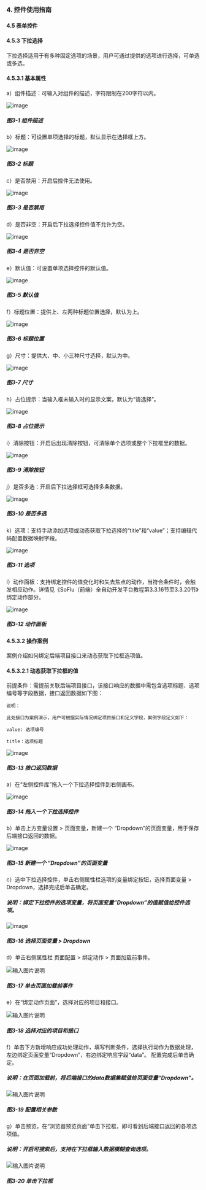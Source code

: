 ### 4. 控件使用指南

#### 4.5 表单控件

#### 4.5.3 下拉选择

下拉选择适用于有多种固定选项的场景，用户可通过提供的选项进行选择，可单选或多选。

#### 4.5.3.1 基本属性

a）组件描述：可输入对组件的描述，字符限制在200字符以内。

![image](https://user-images.githubusercontent.com/79617492/220845113-36d07488-d555-404f-bfb1-a265993f5715.png)

##### 图3-1 组件描述

b）标题：可设置单项选择的标题，默认显示在选择框上方。

![image](https://user-images.githubusercontent.com/79617492/220845119-fe6256a6-fac8-4186-b9e8-763154a3f62a.png)

##### 图3-2 标题

c）是否禁用：开启后控件无法使用。

![image](https://user-images.githubusercontent.com/79617492/220845143-77b3c181-76d5-4db4-a734-68833a6d7aa4.png)

##### 图3-3 是否禁用

d）是否非空：开启后下拉选择控件值不允许为空。

![image](https://user-images.githubusercontent.com/79617492/220848040-cd2a8814-1e2f-42d0-b98f-cbc72f5fce47.png)

##### 图3-4 是否非空

e）默认值：可设置单项选择控件的默认值。

![image](https://user-images.githubusercontent.com/79617492/220848134-19096ab0-6927-43c9-ad5b-c64451cf0ed5.png)

##### 图3-5 默认值

f）标题位置：提供上、左两种标题位置选择，默认为上。

![image](https://user-images.githubusercontent.com/79617492/220848197-3206ef6a-35a3-449a-a9b3-80c5ad379179.png)

##### 图3-6 标题位置

g）尺寸：提供大、中、小三种尺寸选择，默认为中。

![image](https://user-images.githubusercontent.com/79617492/220848234-4451518c-d49e-47fe-9453-af4561d6dc20.png)

##### 图3-7 尺寸

h）占位提示：当输入框未输入时的显示文案，默认为“请选择”。

![image](https://user-images.githubusercontent.com/79617492/220848660-40244df2-7cb8-4944-8647-54f053ccbd85.png)

##### 图3-8 占位提示

i）清除按钮：开启后出现清除按钮，可清除单个选项或整个下拉框里的数据。

![image](https://user-images.githubusercontent.com/79617492/220848712-8347ff9f-b5cb-4a94-b32b-61e1f8eecb2f.png)

##### 图3-9 清除按钮

j）是否多选：开启后下拉选择框可选择多条数据。

![image](https://user-images.githubusercontent.com/79617492/220848772-8e478031-c6ea-4040-b6ac-005f491bab8e.png)

##### 图3-10 是否多选

k）选项：支持手动添加选项或动态获取下拉选择的“title”和“value”；支持编辑代码配置数据映射字段。

![image](https://user-images.githubusercontent.com/79617492/220848816-3eece85e-5c54-4717-8271-3aaf73b02929.png)

##### 图3-11 选项

l）动作面板：支持绑定控件的值变化时和失去焦点的动作，当符合条件时，会触发相应动作。详情见《SoFlu（前端）全自动开发平台教程第3.3.16节至3.3.20节》绑定动作部分。

![image](https://user-images.githubusercontent.com/79617492/220848909-9e75032c-a9d6-4954-b8af-989e169fe0b3.png)

##### 图3-12 动作面板

#### 4.5.3.2 操作案例

案例介绍如何绑定后端项目接口来动态获取下拉框选项值。

#### 4.5.3.2.1 动态获取下拉框的值

前提条件：需提前关联后端项目接口，该接口响应的数据中需包含选项标题、选项编号等字段数据，接口返回数据如下图：

```
说明：

此处接口为案例演示，用户可根据实际情况绑定项目接口和定义字段，案例字段定义如下：

value: 选项编号

title：选项标题
```

![image](https://user-images.githubusercontent.com/79617492/220848980-337bebdd-0cf3-4e40-b2ec-d0bc6c9f8b90.png)

##### 图3-13 接口返回数据

a）在“左侧控件库”拖入一个下拉选择控件到右侧画布。

![image](https://user-images.githubusercontent.com/79617492/220849023-e43b189f-5648-473b-ba71-ea4af8ac4c67.png)

##### 图3-14 拖入一个下拉选择控件

b）单击上方变量设置 > 页面变量，新建一个 “Dropdown”的页面变量，用于保存后端接口返回的数据。

![image](https://user-images.githubusercontent.com/79617492/220849050-0ed6d289-0cc9-42fb-81ee-979cf9d8899c.png)

##### 图3-15 新建一个 “Dropdown”的页面变量

c）选中下拉选择控件，单击右侧属性栏选项的变量绑定按钮，选择页面变量 > Dropdown，选择完成后单击确定。

##### 说明：绑定下拉控件的选项变量，将页面变量“Dropdown”的值赋值给控件选项。

![image](https://user-images.githubusercontent.com/79617492/220849082-f4f1148d-80ec-4981-96c9-b0cabf61e6b5.png)

##### 图3-16 选择页面变量 > Dropdown

d）单击右侧属性栏 页面配置 > 绑定动作 > 页面加载前事件。

![输入图片说明](../../../../images/%20SoFlu%EF%BC%88%E5%89%8D%E7%AB%AF%EF%BC%89%E5%85%A8%E8%87%AA%E5%8A%A8%E5%BC%80%E5%8F%91%E5%B9%B3%E5%8F%B0%E6%95%99%E7%A8%8B/1.%20%E6%9C%80%E6%96%B0%E7%89%88%E6%9C%AC%20-%20%E6%9B%B4%E6%96%B0%E6%97%A5%E6%9C%9F%20-%202023.01.10/4.%20%E6%8E%A7%E4%BB%B6%E4%BD%BF%E7%94%A8%E6%8C%87%E5%8D%97/5.%20%E8%A1%A8%E5%8D%95%E6%8E%A7%E4%BB%B6/3-17.png)

##### 图3-17 单击页面加载前事件

e）在“绑定动作页面”，选择对应的项目和接口。

![输入图片说明](../../../../images/%20SoFlu%EF%BC%88%E5%89%8D%E7%AB%AF%EF%BC%89%E5%85%A8%E8%87%AA%E5%8A%A8%E5%BC%80%E5%8F%91%E5%B9%B3%E5%8F%B0%E6%95%99%E7%A8%8B/1.%20%E6%9C%80%E6%96%B0%E7%89%88%E6%9C%AC%20-%20%E6%9B%B4%E6%96%B0%E6%97%A5%E6%9C%9F%20-%202023.01.10/4.%20%E6%8E%A7%E4%BB%B6%E4%BD%BF%E7%94%A8%E6%8C%87%E5%8D%97/5.%20%E8%A1%A8%E5%8D%95%E6%8E%A7%E4%BB%B6/3-18.png)

##### 图3-18 选择对应的项目和接口

f）单击下方新增响应成功处理动作，填写判断条件，选择执行动作为数据处理，左边绑定页面变量“Dropdown”，右边绑定响应字段“data”。 配置完成后单击确定。

##### 说明：在页面加载前，将后端接口的data数据集赋值给页面变量“Dropdown”。

![输入图片说明](../../../../images/%20SoFlu%EF%BC%88%E5%89%8D%E7%AB%AF%EF%BC%89%E5%85%A8%E8%87%AA%E5%8A%A8%E5%BC%80%E5%8F%91%E5%B9%B3%E5%8F%B0%E6%95%99%E7%A8%8B/1.%20%E6%9C%80%E6%96%B0%E7%89%88%E6%9C%AC%20-%20%E6%9B%B4%E6%96%B0%E6%97%A5%E6%9C%9F%20-%202023.01.10/4.%20%E6%8E%A7%E4%BB%B6%E4%BD%BF%E7%94%A8%E6%8C%87%E5%8D%97/5.%20%E8%A1%A8%E5%8D%95%E6%8E%A7%E4%BB%B6/3-19.png)

##### 图3-19 配置相关参数

g）单击预览，在“浏览器预览页面”单击下拉框，即可看到后端接口返回的各项选项值。

##### 说明：开启可搜索后，支持在下拉框输入数据模糊查询选项。

![输入图片说明](../../../../images/%20SoFlu%EF%BC%88%E5%89%8D%E7%AB%AF%EF%BC%89%E5%85%A8%E8%87%AA%E5%8A%A8%E5%BC%80%E5%8F%91%E5%B9%B3%E5%8F%B0%E6%95%99%E7%A8%8B/1.%20%E6%9C%80%E6%96%B0%E7%89%88%E6%9C%AC%20-%20%E6%9B%B4%E6%96%B0%E6%97%A5%E6%9C%9F%20-%202023.01.10/4.%20%E6%8E%A7%E4%BB%B6%E4%BD%BF%E7%94%A8%E6%8C%87%E5%8D%97/5.%20%E8%A1%A8%E5%8D%95%E6%8E%A7%E4%BB%B6/3-20.png)

##### 图3-20 单击下拉框
